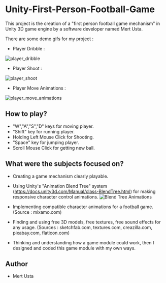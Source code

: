 # Unity-First-Person-Football-Game
 
This project is the creation of a "first person football game mechanism" in Unity 3D game engine by a software developer named Mert Usta.

There are some demo gifs for my project : 

- Player Dribble :
  
![player_dribble](https://github.com/user-attachments/assets/19138d91-c467-4ad3-8293-fdb91d7f946e)


- Player Shoot :
  
![player_shoot](https://github.com/user-attachments/assets/79f7825b-f943-4a03-9b1f-2c7611fa3306)


- Player Move Animations :
  
![player_move_animations](https://github.com/user-attachments/assets/ad8864d6-9b68-47e4-901e-65d764a3c00d)



## How to play?
 
- "W","A","S","D" keys for moving player.
-  "Shift" key for running player.
-  Holding Left Mouse Click for Shooting.
-  "Space" key for jumping player.
-  Scroll Mouse Click for getting new ball.


## What were the subjects focused on?

- Creating a game mechanism clearly playable.
- Using Unity's "Animation Blend Tree" system (https://docs.unity3d.com/Manual/class-BlendTree.html) for making responsive character control animations.
![Blend Tree Animations](https://github.com/user-attachments/assets/3a3b3daf-104b-4e34-9031-713ad3c1dfb8)

- Implementing compatible character animations for a football game. (Source : mixamo.com)
- Finding and using free 3D models, free textures, free sound effects for any usage. (Sources : sketchfab.com, textures.com, creazilla.com, pixabay.com, flaticon.com)
- Thinking and understanding how a game module could work, then I designed and coded this game module with my own ways.

## Author

- Mert Usta
